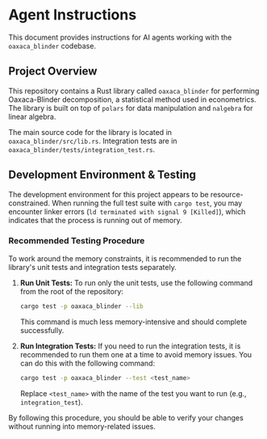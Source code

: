 # Agent Instructions

This document provides instructions for AI agents working with the `oaxaca_blinder` codebase.

## Project Overview

This repository contains a Rust library called `oaxaca_blinder` for performing Oaxaca-Blinder decomposition, a statistical method used in econometrics. The library is built on top of `polars` for data manipulation and `nalgebra` for linear algebra.

The main source code for the library is located in `oaxaca_blinder/src/lib.rs`. Integration tests are in `oaxaca_blinder/tests/integration_test.rs`.

## Development Environment & Testing

The development environment for this project appears to be resource-constrained. When running the full test suite with `cargo test`, you may encounter linker errors (`ld terminated with signal 9 [Killed]`), which indicates that the process is running out of memory.

### Recommended Testing Procedure

To work around the memory constraints, it is recommended to run the library's unit tests and integration tests separately.

1.  **Run Unit Tests:** To run only the unit tests, use the following command from the root of the repository:
    ```bash
    cargo test -p oaxaca_blinder --lib
    ```
    This command is much less memory-intensive and should complete successfully.

2.  **Run Integration Tests:** If you need to run the integration tests, it is recommended to run them one at a time to avoid memory issues. You can do this with the following command:
    ```bash
    cargo test -p oaxaca_blinder --test <test_name>
    ```
    Replace `<test_name>` with the name of the test you want to run (e.g., `integration_test`).

By following this procedure, you should be able to verify your changes without running into memory-related issues.
